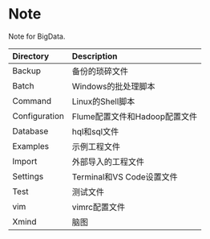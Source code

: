 # Note
Note for BigData.

Directory|Description
:-|:-
Backup|备份的琐碎文件
Batch|Windows的批处理脚本
Command|Linux的Shell脚本
Configuration|Flume配置文件和Hadoop配置文件
Database|hql和sql文件
Examples|示例工程文件
Import|外部导入的工程文件
Settings|Terminal和VS Code设置文件
Test|测试文件
vim|vimrc配置文件
Xmind|脑图